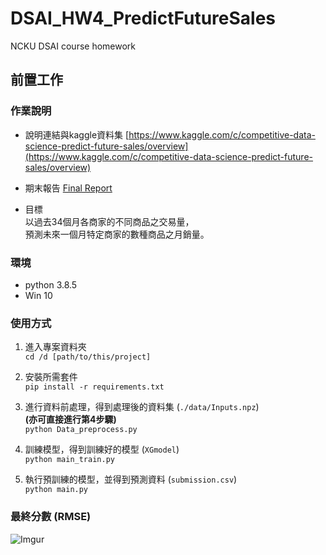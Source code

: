 # DSAI_HW4_PredictFutureSales
NCKU DSAI course homework

## 前置工作
### 作業說明
* 說明連結與kaggle資料集
[https://www.kaggle.com/c/competitive-data-science-predict-future-sales/overview](https://www.kaggle.com/c/competitive-data-science-predict-future-sales/overview)

* 期末報告
[Final Report](https://docs.google.com/document/d/1Mp7WYp4-e5scwGlABrtycoBrwPNWF5Msgc4EOa2OqDU/edit?usp=sharing)

* 目標\
以過去34個月各商家的不同商品之交易量，\
預測未來一個月特定商家的數種商品之月銷量。

### 環境
* python 3.8.5
* Win 10

### 使用方式
1. 進入專案資料夾\
`cd /d [path/to/this/project]` 

2. 安裝所需套件\
`pip install -r requirements.txt`

3. 進行資料前處理，得到處理後的資料集 (`./data/Inputs.npz`)\
   **(亦可直接進行第4步驟)**\
`python Data_preprocess.py`   

4. 訓練模型，得到訓練好的模型 (`XGmodel`)\
`python main_train.py`

5. 執行預訓練的模型，並得到預測資料 (`submission.csv`)\
`python main.py`

### 最終分數 (RMSE)
![Imgur](https://i.imgur.com/0cpbfdq.png)
